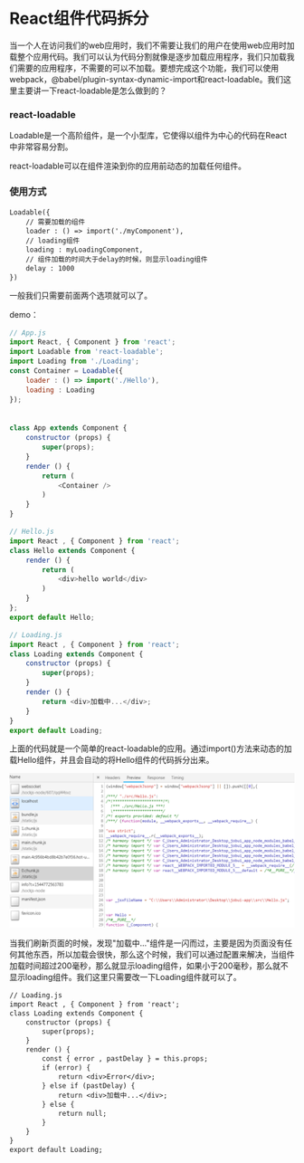 # React组件代码拆分
当一个人在访问我们的web应用时，我们不需要让我们的用户在使用web应用时加载整个应用代码。我们可以认为代码分割就像是逐步加载应用程序，我们只加载我们需要的应用程序，不需要的可以不加载。要想完成这个功能，我们可以使用webpack，@babel/plugin-syntax-dynamic-import和react-loadable。我们这里主要讲一下react-loadable是怎么做到的？

### react-loadable
Loadable是一个高阶组件，是一个小型库，它使得以组件为中心的代码在React中非常容易分割。

react-loadable可以在组件渲染到你的应用前动态的加载任何组件。

### 使用方式

```
Loadable({
    // 需要加载的组件
    loader : () => import('./myComponent'),   
    // loading组件
    loading : myLoadingComponent,  
    // 组件加载的时间大于delay的时候，则显示loading组件
    delay : 1000      
})
```
一般我们只需要前面两个选项就可以了。


demo：

```javascript
// App.js
import React, { Component } from 'react';
import Loadable from 'react-loadable';
import Loading from './Loading';
const Container = Loadable({
    loader : () => import('./Hello'),
    loading : Loading
});


class App extends Component {
    constructor (props) {
        super(props);
    }
    render () {
        return (
            <Container />
        )
    }
}
```

```javascript
// Hello.js
import React , { Component } from 'react';
class Hello extends Component {
    render () {
        return (
            <div>hello world</div>
        )
    }
};
export default Hello;
```

```javascript
// Loading.js
import React , { Component } from 'react';
class Loading extends Component {
    constructor (props) {
        super(props);
    }
    render () {
        return <div>加载中...</div>;
    }
}
export default Loading;
```
上面的代码就是一个简单的react-loadable的应用。通过import()方法来动态的加载Hello组件，并且会自动的将Hello组件的代码拆分出来。

![image](https://github.com/andyChenAn/frontEnd/raw/master/images/react-loadable/1.png)

当我们刷新页面的时候，发现"加载中..."组件是一闪而过，主要是因为页面没有任何其他东西，所以加载会很快，那么这个时候，我们可以通过配置来解决，当组件加载时间超过200毫秒，那么就显示loading组件，如果小于200毫秒，那么就不显示loading组件。我们这里只需要改一下Loading组件就可以了。

```
// Loading.js
import React , { Component } from 'react';
class Loading extends Component {
    constructor (props) {
        super(props);
    }
    render () {
        const { error , pastDelay } = this.props;
        if (error) {
            return <div>Error</div>;
        } else if (pastDelay) {
            return <div>加载中...</div>;
        } else {
            return null;
        }
    }
}
export default Loading;
```
